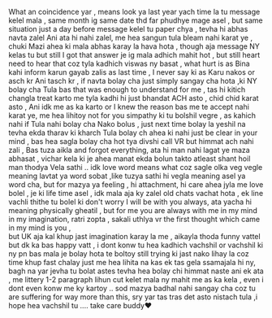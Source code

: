 What an coincidence yar , means look ya last year yach time la tu message kelel mala ,
same month ig same date thd far phudhye mage asel ,
but same situation just a day before message kelel tu paper chya , 
tevha hi abhas navta zalel Ani ata hi nahi zalel, me hea sangun tula bleam nahi karat ye , 
chuki Mazi ahea ki mala abhas karay la hava hota , though aja message NY kelas tu but still I got that answer je ig mala adhich mahit hot ,
but still heart need to hear that coz tyla kadhich viswas ny basat , what hurt is as Bina kahi inform karun gayab zalis as last time , 
I never say ki as Karu nakos or asch kr Ani tasch kr , if navta bolay cha just simply sangay cha hota ,ki NY bolay cha Tula bas that was enough to understand for me ,
tas hi    kitich changla treat karto me tyla kadhi hi just bhandat ACH asto , chid chid karat asto ,
Ani idk me as ka karto  or I knew the reason bas me te accept nahi karat ye, me hea lihitoy not for you simpathy ki tu bolshil vegre , 
as kahich nahi if Tula nahi bolay cha Nako bolus , just next time bolay la yeshil na tevha ekda tharav ki kharch Tula bolay ch ahea ki nahi just be clear in your mind , 
bas hea sagla bolay cha hot tya divshi call VR but himmat ach nahi zali , Bas tuza aikla and forgot everything, ata hi man nahi lagat ye maza abhasat , 
vichar kela ki je ahea manat ekda bolun takto atleast shant hoil man thodya Vela sathi .. 
idk love word means what coz sagle olka veg vegle meaning lavtat ya word sobat ,like tuzya sathi hi vegla meaning asel ya word cha, but for mazya ya feeling ,
hi attachment, hi care ahea jyla me love bolel , je ki life time asel , idk mala aja ky zalel old chats vachat hota , 
ek line vachli thithe tu bolel ki don't worry I will be with you always, ata yacha hi meaning physically gheatil , 
but for me you are always with me in my mind in my imagination, ratri zopta , sakali uthlya vr the first thought which came in my mind is you ,  
but UK aja kal khup jast imagination karay la me , aikayla thoda funny vattel but dk ka bas happy vatt  ,
i dont konw tu hea kadhich vachshil or vachshil ki ny pn bas mala je bolay hota te boltoy still trying ki jast nako lihay la coz time khup fast chalay just me hea lihita na kas ek tas gela ssamajala hi ny,
bagh na yar jevha tu bolat astes tevha hea bolay chi himmat naste ani ek ata , me littery 1-2 paragraph lihun cut kelet mala ny mahit me as ka kela , even i dont even konw me ky kartoy .. sod mazya badhal nahi sangay cha coz tu are suffering for way more than this, sry yar tas tras det asto nistach tula ,i hope hea vachshil tu .... take care buddy❤️ 
